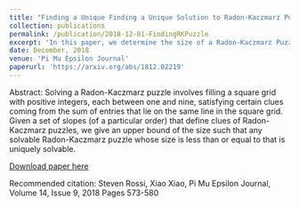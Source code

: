 ```yaml
---
title: "Finding a Unique Finding a Unique Solution to Radon-Kaczmarz Puzzles"
collection: publications
permalink: /publication/2018-12-01-FindingRKPuzzle
excerpt: 'In this paper, we determine the size of a Radon-Kaczmarz Puzzle so that it has a unique solution when give a fixe set of clues. This is a joint work with Steven Rossi.'
date: December, 2018
venue: 'Pi Mu Epsilon Journal'
paperurl: 'https://arxiv.org/abs/1812.02219'
---
```

Abstract: Solving a Radon-Kaczmarz puzzle involves filling a square grid with positive integers, each between one and nine, satisfying certain clues coming from the sum of entries that lie on the same line in the square grid. Given a set of slopes (of a particular order) that define clues of Radon-Kaczmarz puzzles, we give an upper bound of the size such that any solvable Radon-Kaczmarz puzzle whose size is less than or equal to that is uniquely solvable.  

[Download paper here](https://arxiv.org/abs/1812.02219)

Recommended citation: Steven Rossi, Xiao Xiao, Pi Mu Epsilon Journal, Volume 14, Issue 9, 2018 Pages 573-580